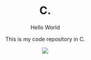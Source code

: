 <h1 align="center">C.</h1>

<p align="center">Hello World</p>
<p align="center">This is my code repository in C.</p>

<div align="center">
  <img src="https://user-images.githubusercontent.com/87160095/181142402-5c0f334d-42dd-422b-bb74-06e1a6820e31.png">
</div>
